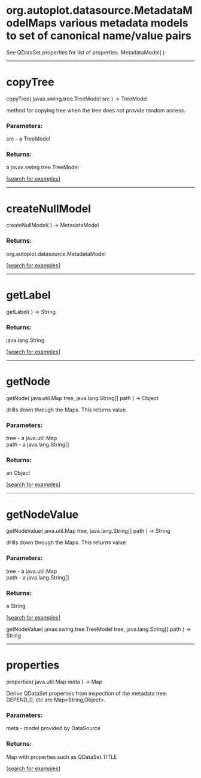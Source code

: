 # org.autoplot.datasource.MetadataModelMaps various metadata models to set of canonical name/value pairs
 See QDataSet properties for list of properties.
MetadataModel( )


***
<a name="copyTree"></a>
# copyTree
copyTree( javax.swing.tree.TreeModel src ) &rarr; TreeModel

method for copying tree when the tree does not provide random access.

### Parameters:
src - a TreeModel

### Returns:
a javax.swing.tree.TreeModel


<a href="https://github.com/autoplot/dev/search?q=copyTree&unscoped_q=copyTree">[search for examples]</a>

***
<a name="createNullModel"></a>
# createNullModel
createNullModel(  ) &rarr; MetadataModel



### Returns:
org.autoplot.datasource.MetadataModel


<a href="https://github.com/autoplot/dev/search?q=createNullModel&unscoped_q=createNullModel">[search for examples]</a>

***
<a name="getLabel"></a>
# getLabel
getLabel(  ) &rarr; String



### Returns:
java.lang.String


<a href="https://github.com/autoplot/dev/search?q=getLabel&unscoped_q=getLabel">[search for examples]</a>

***
<a name="getNode"></a>
# getNode
getNode( java.util.Map tree, java.lang.String[] path ) &rarr; Object

drills down through the Maps.  This returns value.

### Parameters:
tree - a java.util.Map
<br>path - a java.lang.String[]

### Returns:
an Object


<a href="https://github.com/autoplot/dev/search?q=getNode&unscoped_q=getNode">[search for examples]</a>

***
<a name="getNodeValue"></a>
# getNodeValue
getNodeValue( java.util.Map tree, java.lang.String[] path ) &rarr; String

drills down through the Maps.  This returns value.

### Parameters:
tree - a java.util.Map
<br>path - a java.lang.String[]

### Returns:
a String


<a href="https://github.com/autoplot/dev/search?q=getNodeValue&unscoped_q=getNodeValue">[search for examples]</a>

getNodeValue( javax.swing.tree.TreeModel tree, java.lang.String[] path ) &rarr; String<br>
***
<a name="properties"></a>
# properties
properties( java.util.Map meta ) &rarr; Map

Derive QDataSet properties from inspection of the metadata tree.
 DEPEND_0, etc are Map&lt;String,Object&gt;.

### Parameters:
meta - model provided by DataSource

### Returns:
Map with properties such as QDataSet.TITLE

<a href="https://github.com/autoplot/dev/search?q=properties&unscoped_q=properties">[search for examples]</a>


